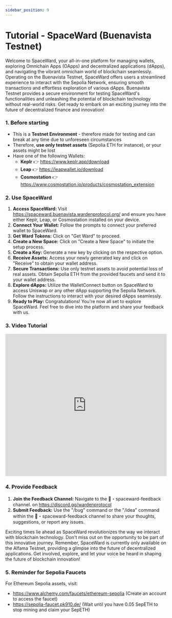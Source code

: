 ```yaml
---
sidebar_position: 9
---
```


# Tutorial - SpaceWard (Buenavista Testnet)

Welcome to SpaceWard, your all-in-one platform for managing wallets, exploring Omnichain Apps (OApps) and decentralized applications (dApps), and navigating the vibrant omnichain world of blockchain seamlessly. Operating on the Buenavista Testnet, SpaceWard offers users a streamlined experience to interact with the Sepolia Network, ensuring smooth transactions and effortless exploration of various dApps. Buenavista Testnet provides a secure environment for testing SpaceWard's functionalities and unleashing the potential of blockchain technology without real-world risks. Get ready to embark on an exciting journey into the future of decentralized finance and innovation!

### 1. Before starting

- This is a **Testnet Environment** - therefore made for testing and can break at any time due to unforeseen circumstances
- Therefore, **use only testnet assets** (Sepolia ETH for instance), or your assets might be lost
- Have one of the following Wallets:
   - **Keplr** 👉 https://www.keplr.app/download
   - **Leap** 👉 https://leapwallet.io/download 
   - **Cosmostation** 👉 https://www.cosmostation.io/products/cosmostation_extension 

### 2. Use SpaceWard

1. **Access SpaceWard:** Visit https://spaceward.buenavista.wardenprotocol.org/ and ensure you have either Keplr, Leap, or Cosmostation installed on your device.
2. **Connect Your Wallet:** Follow the prompts to connect your preferred wallet to SpaceWard.
3. **Get Ward Tokens:** Click on "Get Ward" to proceed.
4. **Create a New Space:** Click on "Create a New Space" to initiate the setup process.
5. **Create a Key:** Generate a new key by clicking on the respective option.
6. **Receive Assets:** Access your newly generated key and click on "Receive" to obtain your wallet address.
7. **Secure Transactions:** Use only testnet assets to avoid potential loss of real assets. Obtain Sepolia ETH from the provided faucets and send it to your wallet address.
8. **Explore dApps:** Utilize the WalletConnect button on SpaceWard to access Uniswap or any other dApp supporting the Sepolia Network. Follow the instructions to interact with your desired dApps seamlessly.
9. **Ready to Play:** Congratulations! You're now all set to explore SpaceWard. Feel free to dive into the platform and share your feedback with us.

### 3. Video Tutorial

<iframe width="100%" height="444" src="https://www.youtube.com/embed/JZdpHGyOLoY?si=zs-wRqd-PuH1-nZk" title="YouTube video player" frameborder="0" allow="accelerometer; autoplay; clipboard-write; encrypted-media; gyroscope; picture-in-picture; web-share" allowfullscreen></iframe>

### 4. Provide Feedback

1. **Join the Feedback Channel:** Navigate to the 📨・spaceward-feedback channel. on https://discord.gg/wardenprotocol 
2. **Submit Feedback:** Use the "/bug" command or the "/idea" command within the 📨・spaceward-feedback channel to share your thoughts, suggestions, or report any issues.

Exciting times lie ahead as SpaceWard revolutionizes the way we interact with blockchain technology. Don't miss out on the opportunity to be part of this innovative journey. Remember, SpaceWard is currently only available on the Alfama Testnet, providing a glimpse into the future of decentralized applications. Get involved, explore, and let your voice be heard in shaping the future of blockchain innovation!

### 5. Reminder for Sepolia Faucets

For Ethereum Sepolia assets, visit:
- https://www.alchemy.com/faucets/ethereum-sepolia  (Create an account to access the faucet)
- https://sepolia-faucet.pk910.de/  (Wait until you have 0.05 SepETH to stop mining and claim your SepETH)
